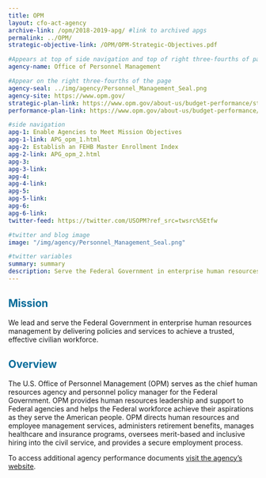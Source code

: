 ```yaml
---
title: OPM
layout: cfo-act-agency
archive-link: /opm/2018-2019-apg/ #link to archived apgs
permalink: ../OPM/
strategic-objective-link: /OPM/OPM-Strategic-Objectives.pdf

#Appears at top of side navigation and top of right three-fourths of page
agency-name: Office of Personnel Management

#Appear on the right three-fourths of the page
agency-seal: ../img/agency/Personnel_Management_Seal.png
agency-site: https://www.opm.gov/
strategic-plan-link: https://www.opm.gov/about-us/budget-performance/strategic-plans/2018-2022-strategic-plan.pdf
performance-plan-link: https://www.opm.gov/about-us/budget-performance/performance/2019-annual-performance-report.pdf

#side navigation
apg-1: Enable Agencies to Meet Mission Objectives
apg-1-link: APG_opm_1.html
apg-2: Establish an FEHB Master Enrollment Index
apg-2-link: APG_opm_2.html
apg-3:
apg-3-link:
apg-4:
apg-4-link:
apg-5:
apg-5-link:
apg-6:
apg-6-link:
twitter-feed: https://twitter.com/USOPM?ref_src=twsrc%5Etfw

#twitter and blog image
image: "/img/agency/Personnel_Management_Seal.png"

#twitter variables
summary: summary
description: Serve the Federal Government in enterprise human resources management by delivering policies and services to achieve an effective civilian workforce.
---
```


<div class="usa-grid usa-graphic_list-row">
  <div class="usa-width-one-whole usa-media_block agency-page-section">
    <h2 style="color:#046b99;">Mission</h2>
    <p>We lead and serve the Federal Government in enterprise human resources management by delivering policies and services to achieve a trusted, effective civilian workforce.</p>
  </div>
</div>

<div class="usa-grid usa-graphic_list-row">
  <div class="usa-width-one-whole usa-media_block agency-page-section">
    <h2 style="color:#046b99;">Overview</h2>
    <p>The U.S. Office of Personnel Management (OPM) serves as the chief human resources agency and personnel policy manager for the Federal Government. OPM provides human resources leadership and support to Federal agencies and helps the Federal workforce achieve their aspirations as they serve the American people. OPM directs human resources and employee management services, administers retirement benefits, manages healthcare and insurance programs, oversees merit-based and inclusive hiring into the civil service, and provides a secure employment process.</p>
  </div>
</div>

<div class="usa-grid usa-graphic_list-row">
  <div class="usa-width-one-whole usa-media_block">
    <p>To access additional agency performance documents <a href="https://www.opm.gov/about-us/budget-performance/performance/" target="_blank">visit the agency’s website</a>.</p>
  </div>
</div>
